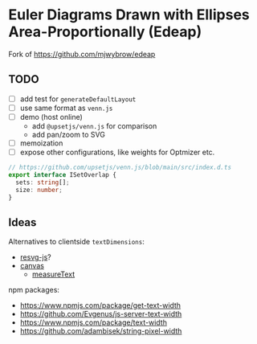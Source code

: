 # Euler Diagrams Drawn with Ellipses Area-Proportionally (Edeap)

Fork of https://github.com/mjwybrow/edeap

## TODO

- [ ] add test for `generateDefaultLayout`
- [ ] use same format as `venn.js`
- [ ] demo (host online)
  - add `@upsetjs/venn.js` for comparison
  - add pan/zoom to SVG
- [ ] memoization
- [ ] expose other configurations, like weights for Optmizer etc.

```ts
// https://github.com/upsetjs/venn.js/blob/main/src/index.d.ts
export interface ISetOverlap {
  sets: string[];
  size: number;
}
```

## Ideas

Alternatives to clientside `textDimensions`:

- [resvg-js](https://github.com/yisibl/resvg-js)?
- [canvas](https://github.com/Brooooooklyn/canvas)
  - [measureText](https://developer.mozilla.org/en-US/docs/Web/API/CanvasRenderingContext2D/measureText)

npm packages:

- https://www.npmjs.com/package/get-text-width
- https://github.com/Evgenus/js-server-text-width
- https://www.npmjs.com/package/text-width
- https://github.com/adambisek/string-pixel-width
